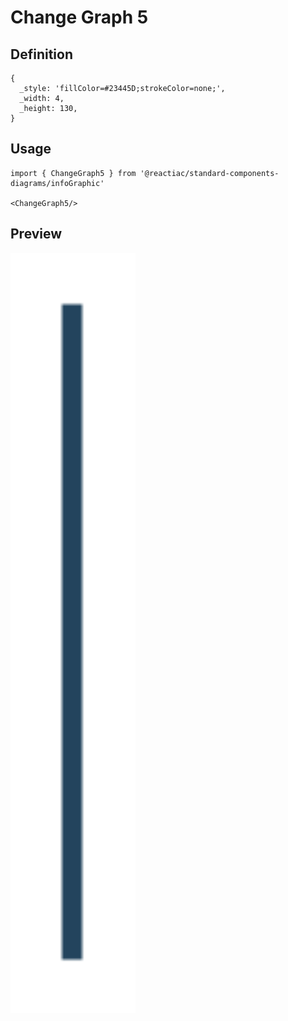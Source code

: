 # Change Graph 5

## Definition

```
{
  _style: 'fillColor=#23445D;strokeColor=none;',
  _width: 4,
  _height: 130,
}
```

## Usage

```
import { ChangeGraph5 } from '@reactiac/standard-components-diagrams/infoGraphic'

<ChangeGraph5/>
```

## Preview

<img src="./change-graph-5.png" width="200"/>
